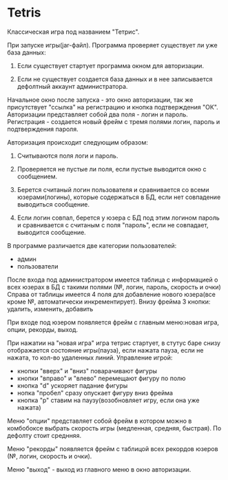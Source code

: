Tetris
======
Классическая игра под названием "Тетрис".

При запуске игры(jar-файл). Программа проверяет существует ли уже база данных:
 
 1) Если существует стартует программа окном для авторизации.
 
 2) Если не существует создается база данных и в нее записывается дефолтный аккаунт администратора.

Начальное окно после запуска - это окно авторизации, так же присутствует "ссылка" на регистрацию и кнопка подтверждения "ОК".
Авторизации представляет собой два поля - логин и пароль. Регистрация - создается новый фрейм с тремя полями логин, пароль и подтверждения пароля.

 Авторизация происходит следующим образом:
 
 1) Считываются поля логи и пароль.
 
 2) Проверяется не пустые ли поля, если пустые выводится окно с сообщением.
 
 3) Берется считаный логин пользователя и сравнивается со всеми юзерами(логины), которые содержаться в БД, если нет  совпадение выводиться сообщение.
 
 4) Если логин совпал, берется у юзера с БД под этим логином пароль и сравнивается с считаным с поля "пароль", если не совпадает, выводится сообщение.


В программе различается две категории пользователей:
- админ
- пользователи 

После входа под администратором имеется таблица с информацией о всех юзерах в БД с такими полями (№, логин, пароль, скорость и очки)
Справа от таблицы имеется 4 поля для добавление нового юзера(все кроме №, автоматически инкрементирует).
Внизу фрейма 3 кнопки: удалить, изменить, добавить

При входе под юзером появляется фрейм с главным меню:новая игра, опции, рекорды, выход.

При нажатии на "новая игра" игра тетрис стартует, в стутус баре снизу отображается состояние игры(пауза), если нажата пауза, если не нажата, то кол-во удаленных линий.
Управление игрой:
- кнопки "вверх" и "вниз" поварачивают фигуры
- кнопки "вправо" и "влево" перемещают фигуру по полю
- кнопка "d" ускоряет падание фигуры
- нопка "пробел" сразу опускает фигуру вниз фрейма
- кнопка "p" ставим на паузу(возобновляет игру, если она уже нажата)

Меню "опции" представляет собой фрейм в котором можно в комбобоксе выбрать скорость игры (медленная, средняя, быстрая). По дефолту стоит среднняя.

Меню "рекорды" появляется фрейм с таблицой всех рекордов юзеров (№, логин, скорость и очки).

Меню "выход" - выход из главного меню в окно авторизации.
